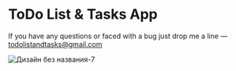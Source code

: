 # ToDo List & Tasks App

If you have any questions or faced with a bug just drop me a line — todolistandtasks@gmail.com



![Дизайн без названия-7](https://user-images.githubusercontent.com/104317754/220757833-78d94e05-c543-43ec-bfcd-737750e7ea44.png)

